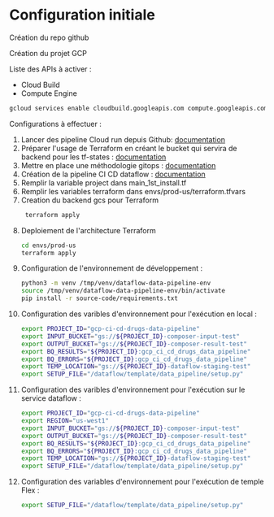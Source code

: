 # Configuration initiale

Création du repo github

Création du projet GCP

Liste des APIs à activer : 

- Cloud Build
- Compute Engine 

``` bash
gcloud services enable cloudbuild.googleapis.com compute.googleapis.com composer.googleapis.com dataflow.googleapis.com
```


Configurations à effectuer :

1. Lancer des pipeline Cloud run depuis Github: [documentation](https://cloud.google.com/build/docs/automating-builds/github/build-repos-from-github?hl=fr)
2. Préparer l'usage de Terraform en créant le bucket qui servira de backend pour les tf-states : [documentation](https://cloud.google.com/docs/terraform/resource-management/store-state)
3. Mettre en place une méthodologie gitops : [documentation](https://cloud.google.com/architecture/managing-infrastructure-as-code?hl=fr)
4. Création de la pipeline CI CD dataflow : [documentation](https://github.com/GoogleCloudPlatform/professional-services/tree/main/examples/dataflow-production-ready/python)
5. Remplir la variable project dans main_1st_install.tf
6. Remplir les variables terraform dans  envs/prod-us/terraform.tfvars
7. Creation du backend gcs pour Terraform
   ```bash
    terraform apply
    ```
8. Deploiement de l'architecture Terraform 
    ```bash
    cd envs/prod-us
    terraform apply
    ```
9. Configuration de l'environnement de développement : 
    ```bash
    python3 -m venv /tmp/venv/dataflow-data-pipeline-env
    source /tmp/venv/dataflow-data-pipeline-env/bin/activate
    pip install -r source-code/requirements.txt
    ``` 
10. Configuration des varibles d'environnement pour l'exécution en local : 
    ```bash
    export PROJECT_ID="gcp-ci-cd-drugs-data-pipeline"
    export INPUT_BUCKET="gs://${PROJECT_ID}-composer-input-test"
    export OUTPUT_BUCKET="gs://${PROJECT_ID}-composer-result-test"
    export BQ_RESULTS="${PROJECT_ID}:gcp_ci_cd_drugs_data_pipeline"
    export BQ_ERRORS="${PROJECT_ID}:gcp_ci_cd_drugs_data_pipeline"
    export TEMP_LOCATION="gs://${PROJECT_ID}-dataflow-staging-test" 
    export SETUP_FILE="/dataflow/template/data_pipeline/setup.py"
    ```
10. Configuration des varibles d'environnement pour l'exécution sur le service dataflow : 
    ```bash
    export PROJECT_ID="gcp-ci-cd-drugs-data-pipeline"
    export REGION="us-west1"
    export INPUT_BUCKET="gs://${PROJECT_ID}-composer-input-test"
    export OUTPUT_BUCKET="gs://${PROJECT_ID}-composer-result-test"
    export BQ_RESULTS="${PROJECT_ID}:gcp_ci_cd_drugs_data_pipeline"
    export BQ_ERRORS="${PROJECT_ID}:gcp_ci_cd_drugs_data_pipeline"
    export TEMP_LOCATION="gs://${PROJECT_ID}-dataflow-staging-test" 
    export SETUP_FILE="/dataflow/template/data_pipeline/setup.py"
    ```
11. Configuration des variables d'environnement pour l'exécution de temple Flex :
    ```bash
    export SETUP_FILE="/dataflow/template/data_pipeline/setup.py"
    ```
